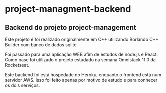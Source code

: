 # project-managment-backend
## Backend do projeto project-management

Este projeto é foi realizado originalmente em C++ utilizando Borlando C++ Builder com banco de dados sqlite.

Foi passado para uma aplicação WEB afim de estudos de node.js e React. Como base foi utilizado o projeto estudado na semana Omnistack 11.0 da Rocketseat.

Este backend foi está hospedade no Heroku, enquanto o frontend está num servidor AWS. Isso foi feito apenas por motivo de estudo e para conhecer os dois serviços.

